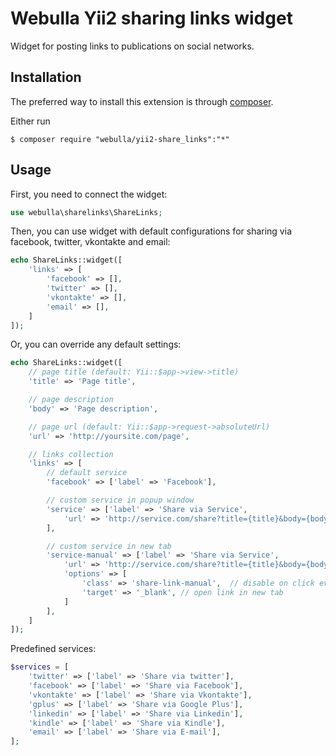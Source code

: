 Webulla Yii2 sharing links widget
======================

Widget for posting links to publications on social networks.

## Installation

The preferred way to install this extension is through [composer](http://getcomposer.org/download/).

Either run

```
$ composer require "webulla/yii2-share_links":"*"
```

## Usage

First, you need to connect the widget:
```php
use webulla\sharelinks\ShareLinks;
```

Then, you can use widget with default configurations for sharing via facebook, twitter, vkontakte and email:
```php
echo ShareLinks::widget([
	'links' => [
		'facebook' => [],
		'twitter' => [],
		'vkontakte' => [],
		'email' => [],
	]
]);
```

Or, you can override any default settings:
```php
echo ShareLinks::widget([
	// page title (default: Yii::$app->view->title)
	'title' => 'Page title',

	// page description
	'body' => 'Page description',

	// page url (default: Yii::$app->request->absoluteUrl)
	'url' => 'http://yoursite.com/page',

	// links collection
	'links' => [
        // default service
		'facebook' => ['label' => 'Facebook'],

		// custom service in popup window
		'service' => ['label' => 'Share via Service',
		    'url' => 'http://service.com/share?title={title}&body={body}&url={url}'
        ],

		// custom service in new tab
		'service-manual' => ['label' => 'Share via Service',
		    'url' => 'http://service.com/share?title={title}&body={body}&url={url}',
            'options' => [
                'class' => 'share-link-manual',  // disable on click event listening
                'target' => '_blank', // open link in new tab
            ]
        ],
	]
]);
```

Predefined services:
```php
$services = [
	'twitter' => ['label' => 'Share via twitter'],
	'facebook' => ['label' => 'Share via Facebook'],
	'vkontakte' => ['label' => 'Share via Vkontakte'],
	'gplus' => ['label' => 'Share via Google Plus'],
	'linkedin' => ['label' => 'Share via Linkedin'],
	'kindle' => ['label' => 'Share via Kindle'],
	'email' => ['label' => 'Share via E-mail'],
];
```
